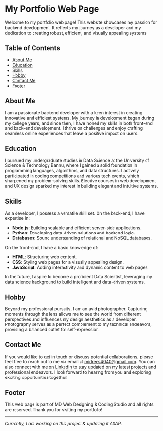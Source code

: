 # My Portfolio Web Page

Welcome to my portfolio web page! This website showcases my passion for backend development. It reflects my journey as a developer and my dedication to creating robust, efficient, and visually appealing systems.

## **Table of Contents**

- [About Me](#about-me)
- [Education](#education)
- [Skills](#skills)
- [Hobby](#hobby)
- [Contact Me](#contact-me)
- [Footer](#footer)

## **About Me**

I am a passionate backend developer with a keen interest in creating innovative and efficient systems. My journey in development began during my college years, and since then, I have honed my skills in both front-end and back-end development. I thrive on challenges and enjoy crafting seamless online experiences that leave a positive impact on users.

## **Education**

I pursued my undergraduate studies in Data Science at the University of Science & Technology Bannu, where I gained a solid foundation in programming languages, algorithms, and data structures. I actively participated in coding competitions and various tech events, which sharpened my problem-solving skills. Elective courses in web development and UX design sparked my interest in building elegant and intuitive systems.

## **Skills**

As a developer, I possess a versatile skill set. On the back-end, I have expertise in:

- **Node.js**: Building scalable and efficient server-side applications.
- **Python**: Developing data-driven solutions and backend logic.
- **Databases**: Sound understanding of relational and NoSQL databases.

On the front-end, I have a basic knowledge of:

- **HTML**: Structuring web content.
- **CSS**: Styling web pages for a visually appealing design.
- **JavaScript**: Adding interactivity and dynamic content to web pages.

In the future, I aspire to become a proficient Data Scientist, leveraging my data science background to build intelligent and data-driven systems.

## **Hobby**

Beyond my professional pursuits, I am an avid photographer. Capturing moments through the lens allows me to see the world from different perspectives and influences my design aesthetics as a developer. Photography serves as a perfect complement to my technical endeavors, providing a balanced outlet for self-expression.

## **Contact Me**

If you would like to get in touch or discuss potential collaborations, please feel free to reach out to me via email at midrees4040@gmail.com. You can also connect with me on [LinkedIn](https://www.linkedin.com) to stay updated on my latest projects and professional endeavors. I look forward to hearing from you and exploring exciting opportunities together!

## **Footer**

This web page is part of MD Web Designing & Coding Studio and all rights are reserved. Thank you for visiting my portfolio!

---

*Currently, I am working on this project & updating it ASAP.*
